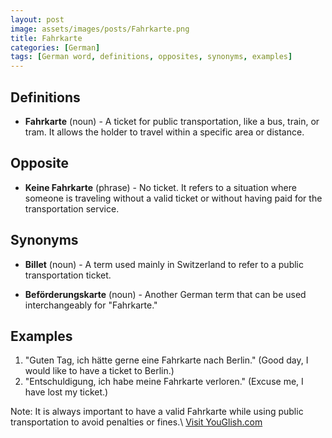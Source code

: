```yaml
---
layout: post
image: assets/images/posts/Fahrkarte.png
title: Fahrkarte
categories: [German]
tags: [German word, definitions, opposites, synonyms, examples]
---
```


## Definitions

- **Fahrkarte** (noun) - A ticket for public transportation, like a bus, train, or tram. It allows the holder to travel within a specific area or distance.

## Opposite

- **Keine Fahrkarte** (phrase) - No ticket. It refers to a situation where someone is traveling without a valid ticket or without having paid for the transportation service.

## Synonyms

- **Billet** (noun) - A term used mainly in Switzerland to refer to a public transportation ticket.

- **Beförderungskarte** (noun) - Another German term that can be used interchangeably for "Fahrkarte."

## Examples

1. "Guten Tag, ich hätte gerne eine Fahrkarte nach Berlin." (Good day, I would like to have a ticket to Berlin.)
2. "Entschuldigung, ich habe meine Fahrkarte verloren." (Excuse me, I have lost my ticket.)

Note: It is always important to have a valid Fahrkarte while using public transportation to avoid penalties or fines.\ <a id="yg-widget-0" class="youglish-widget" data-query="Fahrkarte" data-lang="german" data-components="8412" data-auto-start="0" data-bkg-color="theme_light" data-title="How%20to%20pronounce%20Fahrkarte%20in%20German"  rel="nofollow" href="https://youglish.com">Visit YouGlish.com</a><script async src="https://youglish.com/public/emb/widget.js" charset="utf-8"></script>